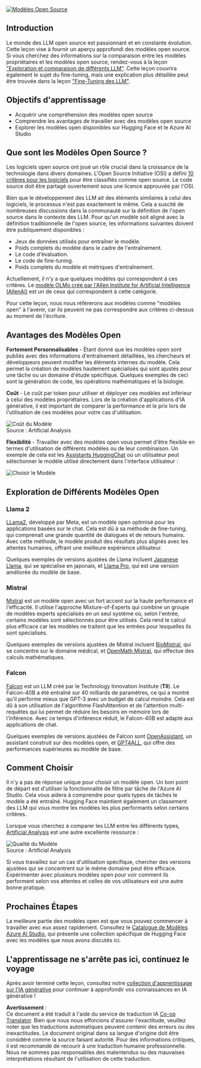 <!--
CO_OP_TRANSLATOR_METADATA:
{
  "original_hash": "0bba96e53ab841d99db731892a51fab8",
  "translation_date": "2025-05-20T06:45:19+00:00",
  "source_file": "16-open-source-models/README.md",
  "language_code": "fr"
}
-->
[![Modèles Open Source](../../../translated_images/16-lesson-banner.7b9ebf8cdea6669d74be8212360e99a5653b0cd3ec513f50f12693ffec984ff1.fr.png)](https://aka.ms/gen-ai-lesson16-gh?WT.mc_id=academic-105485-koreyst)

## Introduction

Le monde des LLM open source est passionnant et en constante évolution. Cette leçon vise à fournir un aperçu approfondi des modèles open source. Si vous cherchez des informations sur la comparaison entre les modèles propriétaires et les modèles open source, rendez-vous à la leçon ["Exploration et comparaison de différents LLM"](../02-exploring-and-comparing-different-llms/README.md?WT.mc_id=academic-105485-koreyst). Cette leçon couvrira également le sujet du fine-tuning, mais une explication plus détaillée peut être trouvée dans la leçon ["Fine-Tuning des LLM"](../18-fine-tuning/README.md?WT.mc_id=academic-105485-koreyst).

## Objectifs d'apprentissage

- Acquérir une compréhension des modèles open source
- Comprendre les avantages de travailler avec des modèles open source
- Explorer les modèles open disponibles sur Hugging Face et le Azure AI Studio

## Que sont les Modèles Open Source ?

Les logiciels open source ont joué un rôle crucial dans la croissance de la technologie dans divers domaines. L'Open Source Initiative (OSI) a défini [10 critères pour les logiciels](https://web.archive.org/web/20241126001143/https://opensource.org/osd?WT.mc_id=academic-105485-koreyst) pour être classifiés comme open source. Le code source doit être partagé ouvertement sous une licence approuvée par l'OSI.

Bien que le développement des LLM ait des éléments similaires à celui des logiciels, le processus n'est pas exactement le même. Cela a suscité de nombreuses discussions dans la communauté sur la définition de l'open source dans le contexte des LLM. Pour qu'un modèle soit aligné avec la définition traditionnelle de l'open source, les informations suivantes doivent être publiquement disponibles :

- Jeux de données utilisés pour entraîner le modèle.
- Poids complets du modèle dans le cadre de l'entraînement.
- Le code d'évaluation.
- Le code de fine-tuning.
- Poids complets du modèle et métriques d'entraînement.

Actuellement, il n'y a que quelques modèles qui correspondent à ces critères. Le [modèle OLMo créé par l'Allen Institute for Artificial Intelligence (AllenAI)](https://huggingface.co/allenai/OLMo-7B?WT.mc_id=academic-105485-koreyst) est un de ceux qui correspondent à cette catégorie.

Pour cette leçon, nous nous référerons aux modèles comme "modèles open" à l'avenir, car ils peuvent ne pas correspondre aux critères ci-dessus au moment de l'écriture.

## Avantages des Modèles Open

**Fortement Personnalisables** - Étant donné que les modèles open sont publiés avec des informations d'entraînement détaillées, les chercheurs et développeurs peuvent modifier les éléments internes du modèle. Cela permet la création de modèles hautement spécialisés qui sont ajustés pour une tâche ou un domaine d'étude spécifique. Quelques exemples de ceci sont la génération de code, les opérations mathématiques et la biologie.

**Coût** - Le coût par token pour utiliser et déployer ces modèles est inférieur à celui des modèles propriétaires. Lors de la création d'applications d'IA générative, il est important de comparer la performance et le prix lors de l'utilisation de ces modèles pour votre cas d'utilisation.

![Coût du Modèle](../../../translated_images/model-price.bf4c17ebea0f13045f3c10fb8615e171c6a664837cb2f4107c312552149ae88d.fr.png)  
Source : Artificial Analysis

**Flexibilité** - Travailler avec des modèles open vous permet d'être flexible en termes d'utilisation de différents modèles ou de leur combinaison. Un exemple de cela est les [Assistants HuggingChat](https://huggingface.co/chat?WT.mc_id=academic-105485-koreyst) où un utilisateur peut sélectionner le modèle utilisé directement dans l'interface utilisateur :

![Choisir le Modèle](../../../translated_images/choose-model.1f574fd269d66a894a92f8b8a1c4c3e7cf9e2d9ece5fc66c7d95efdc5d01501d.fr.png)

## Exploration de Différents Modèles Open

### Llama 2

[LLama2](https://huggingface.co/meta-llama?WT.mc_id=academic-105485-koreyst), développé par Meta, est un modèle open optimisé pour les applications basées sur le chat. Cela est dû à sa méthode de fine-tuning, qui comprenait une grande quantité de dialogues et de retours humains. Avec cette méthode, le modèle produit des résultats plus alignés avec les attentes humaines, offrant une meilleure expérience utilisateur.

Quelques exemples de versions ajustées de Llama incluent [Japanese Llama](https://huggingface.co/elyza/ELYZA-japanese-Llama-2-7b?WT.mc_id=academic-105485-koreyst), qui se spécialise en japonais, et [Llama Pro](https://huggingface.co/TencentARC/LLaMA-Pro-8B?WT.mc_id=academic-105485-koreyst), qui est une version améliorée du modèle de base.

### Mistral

[Mistral](https://huggingface.co/mistralai?WT.mc_id=academic-105485-koreyst) est un modèle open avec un fort accent sur la haute performance et l'efficacité. Il utilise l'approche Mixture-of-Experts qui combine un groupe de modèles experts spécialisés en un seul système où, selon l'entrée, certains modèles sont sélectionnés pour être utilisés. Cela rend le calcul plus efficace car les modèles ne traitent que les entrées pour lesquelles ils sont spécialisés.

Quelques exemples de versions ajustées de Mistral incluent [BioMistral](https://huggingface.co/BioMistral/BioMistral-7B?text=Mon+nom+est+Thomas+et+mon+principal?WT.mc_id=academic-105485-koreyst), qui se concentre sur le domaine médical, et [OpenMath Mistral](https://huggingface.co/nvidia/OpenMath-Mistral-7B-v0.1-hf?WT.mc_id=academic-105485-koreyst), qui effectue des calculs mathématiques.

### Falcon

[Falcon](https://huggingface.co/tiiuae?WT.mc_id=academic-105485-koreyst) est un LLM créé par le Technology Innovation Institute (**TII**). Le Falcon-40B a été entraîné sur 40 milliards de paramètres, ce qui a montré qu'il performe mieux que GPT-3 avec un budget de calcul moindre. Cela est dû à son utilisation de l'algorithme FlashAttention et de l'attention multi-requêtes qui lui permet de réduire les besoins en mémoire lors de l'inférence. Avec ce temps d'inférence réduit, le Falcon-40B est adapté aux applications de chat.

Quelques exemples de versions ajustées de Falcon sont [OpenAssistant](https://huggingface.co/OpenAssistant/falcon-40b-sft-top1-560?WT.mc_id=academic-105485-koreyst), un assistant construit sur des modèles open, et [GPT4ALL](https://huggingface.co/nomic-ai/gpt4all-falcon?WT.mc_id=academic-105485-koreyst), qui offre des performances supérieures au modèle de base.

## Comment Choisir

Il n'y a pas de réponse unique pour choisir un modèle open. Un bon point de départ est d'utiliser la fonctionnalité de filtre par tâche de l'Azure AI Studio. Cela vous aidera à comprendre pour quels types de tâches le modèle a été entraîné. Hugging Face maintient également un classement des LLM qui vous montre les modèles les plus performants selon certains critères.

Lorsque vous cherchez à comparer les LLM entre les différents types, [Artificial Analysis](https://artificialanalysis.ai/?WT.mc_id=academic-105485-koreyst) est une autre excellente ressource :

![Qualité du Modèle](../../../translated_images/model-quality.10696c659e8e327352b6c2352d000092a0a91abb31a1ffd337fb16a9edcb7d9c.fr.png)  
Source : Artificial Analysis

Si vous travaillez sur un cas d'utilisation spécifique, chercher des versions ajustées qui se concentrent sur le même domaine peut être efficace. Expérimenter avec plusieurs modèles open pour voir comment ils performent selon vos attentes et celles de vos utilisateurs est une autre bonne pratique.

## Prochaines Étapes

La meilleure partie des modèles open est que vous pouvez commencer à travailler avec eux assez rapidement. Consultez le [Catalogue de Modèles Azure AI Studio](https://ai.azure.com?WT.mc_id=academic-105485-koreyst), qui présente une collection spécifique de Hugging Face avec les modèles que nous avons discutés ici.

## L'apprentissage ne s'arrête pas ici, continuez le voyage

Après avoir terminé cette leçon, consultez notre [collection d'apprentissage sur l'IA générative](https://aka.ms/genai-collection?WT.mc_id=academic-105485-koreyst) pour continuer à approfondir vos connaissances en IA générative !

**Avertissement** :  
Ce document a été traduit à l'aide du service de traduction IA [Co-op Translator](https://github.com/Azure/co-op-translator). Bien que nous nous efforcions d'assurer l'exactitude, veuillez noter que les traductions automatiques peuvent contenir des erreurs ou des inexactitudes. Le document original dans sa langue d'origine doit être considéré comme la source faisant autorité. Pour des informations critiques, il est recommandé de recourir à une traduction humaine professionnelle. Nous ne sommes pas responsables des malentendus ou des mauvaises interprétations résultant de l'utilisation de cette traduction.